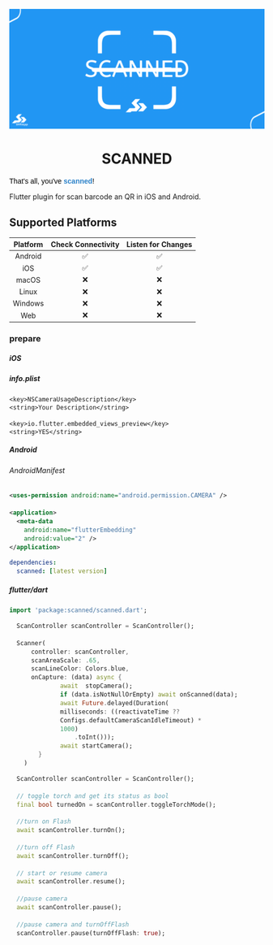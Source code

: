 
<p align="center">
  <a href="https://linkedin.com/in/sohrabonline">
    <img src="https://raw.githubusercontent.com/sohrabonline/scanned/master/assets/logo.png" width="640">
  </a>
  <h1 align="center">SCANNED</h1>
  <pre style="text-align: start;color: rgb(0, 0, 0);"><span style="color: rgb(0, 0, 0); font-family: Verdana, Geneva, sans-serif;">That's all, you've</span><span style="font-family: Verdana, Geneva, sans-serif;"> <strong><span style="color: rgb(44, 130, 201);">scanned</span></strong>!</span></pre>


Flutter plugin for scan barcode an QR in iOS and Android.

## Supported Platforms

| Platform | Check Connectivity | Listen for Changes |
| :------: |:------------------:| :----------------: |
| Android  |         ✅          |         ✅         |
|   iOS    |         ✅          |         ✅         |
|  macOS   |         ❌          |         ❌         |
|  Linux   |         ❌          |         ❌         |
| Windows  |         ❌          |         ❌         |
|   Web    |         ❌          |         ❌         |

### prepare

##### iOS
##### info.plist
```
<key>NSCameraUsageDescription</key>
<string>Your Description</string>

<key>io.flutter.embedded_views_preview</key>
<string>YES</string>
```
##### Android 
###### AndroidManifest
```xml
<uses-permission android:name="android.permission.CAMERA" />

<application>
  <meta-data
    android:name="flutterEmbedding"
    android:value="2" />
</application>
```

```yaml
dependencies:
  scanned: [latest version]
```


##### flutter/dart

```dart
import 'package:scanned/scanned.dart';
```

```dart
  ScanController scanController = ScanController();

  Scanner(
      controller: scanController,
      scanAreaScale: .65,
      scanLineColor: Colors.blue,
      onCapture: (data) async {
              await  stopCamera();
              if (data.isNotNullOrEmpty) await onScanned(data);
              await Future.delayed(Duration(
              milliseconds: ((reactivateTime ??
              Configs.defaultCameraScanIdleTimeout) *
              1000)
                  .toInt()));
              await startCamera();
        }
    )
```


```dart
  ScanController scanController = ScanController();

  // toggle torch and get its status as bool
  final bool turnedOn = scanController.toggleTorchMode();

  //turn on Flash
  await scanController.turnOn();

  //turn off Flash
  await scanController.turnOff();
  
  // start or resume camera
  await scanController.resume();

  //pause camera
  await scanController.pause();

  //pause camera and turnOffFlash
  scanController.pause(turnOffFlash: true);
  
```